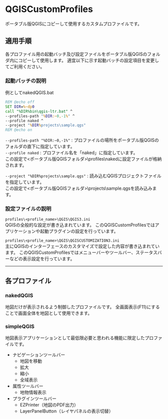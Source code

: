 # QGISCustomProfiles

ポータブル版QGISにコピーして使用するカスタムプロファイルです。

## 適用手順
各プロファイル用の起動バッチ及び設定ファイルをポータブル版QGISのフォルダ内にコピーして使用します。
適宜以下に示す起動バッチの設定項目を変更してご利用ください。

### 起動バッチの説明
例としてnakedQGIS.bat  
```bat
REM @echo off
SET DIR=%~dp0
call "%DIR%bin\qgis-ltr.bat" ^
--profiles-path "%DIR:~0,-1%" ^
--profile naked ^
--project "%DIR%projects\sample.qgs"
REM @echo on
```

`--profiles-path "%DIR:~0,-1%"` : プロファイルの場所をポータブル版QGISのフォルダの直下に指定しています。  
`--profile naked` : プロファイル名を「naked」に指定しています。  
この設定で<ポータブル版QGISフォルダ>\profiles\nakedに設定ファイルが格納されます。

`--project "%DIR%projects\sample.qgs"` : 読み込むQGISプロジェクトファイルを指定しています。   
この設定で<ポータブル版QGISフォルダ>\projects\sample.qgsを読み込みます。  


### 設定ファイルの説明
`profiles\<profile_name>\QGIS\QGIS3.ini`  
QGISの全般的な設定が書き込まれています。
このQGISCustomProfilesではアプリケーションや起動プラグインの設定を行っています。

`profiles\<profile_name>\QGIS\QGISCUSTOMIZATION3.ini`  
主にQGISのインターフェースのカスタマイズで設定した内容が書き込まれています。
このQGISCustomProfilesではメニューバーやツールバー、ステータスバーなどの表示設定を行っています。

---

## 各プロファイル

### nakedQGIS

地図だけが表示されるよう制御したプロファイルです。
全画面表示(F11)にすることで画面全体を地図として使用できます。


### simpleQGIS

地図表示アプリケーションとして最低限必要と思われる機能に限定したプロファイルです。
* ナビゲーションツールバー
  * 地図を移動
  * 拡大
  * 縮小
  * 全域表示
* 属性ツールバー
  * 地物情報表示
* プラグインツールバー
  * EZPrinter（地図のPDF出力）
  * LayerPanelButton（レイヤパネルの表示切替）

